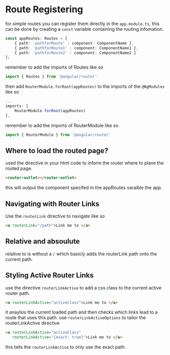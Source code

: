 # Route Registering

for simple routes you can register them directly in the `app.module.ts`, this can be done by 
creating a `const` variable containing the routing infomation.

```typescript
const appRoutes: Routes = [
    { path: 'pathforRoute' : component: ComponentName },
    { path: 'pathforRoute1' : component: ComponentName1 },
    { path: 'pathforRoute2' : component: ComponentName2 }
];
```

remember to add the imports of Routes like so

```typescript
import { Routes } from '@angular/router'
```

then add `RouterModule.forRoot(appRoutes)` to the imports of the `@NgModules` like so

```typescript
...
imports: [
    RouterModule.forRoot(appRoutes)
],
```

remember to add the imports of RouterModule like so

```typescript
import { RouterModule } from '@angular/router'
```
## Where to load the routed page?
used the directive in your html code to inform the router where to plave the routed page.
```html
<router-outlet></router-outlet>
```
this will output the component specifed in the appRoutes varaible the app.

## Navigating with Router Links
Use the `routerLink` directive to navigate like so 

```html
<a routerLink="/path">Link me to </a>
```

## Relative and absoulute
relative to is without a `/` which basicly adds the routerLink path onto the current path. 

## Styling Active Router Links

use the directive `routerLinkActive` to add a css class to the current active router path.

```html
<a routerLinkActive="activeClass">Link me to </a>
```


it anaylsis the current  loaded path and then checks which links lead to a route that uses this path. 
use  `routerLinkActiveOptions` to tailor the routerLinkActive directive
```html
<a routerLinkActive="activeClass"
   routerLinkActive="{exact: true}">Link me to </a>
```
this tells the `routerLinkActive` to only use the exact path.